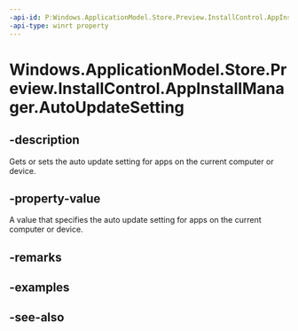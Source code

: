 ----api-id: P:Windows.ApplicationModel.Store.Preview.InstallControl.AppInstallManager.AutoUpdateSetting
-api-type: winrt property
---<!-- Property syntaxpublic Windows.ApplicationModel.Store.Preview.InstallControl.AutoUpdateSetting AutoUpdateSetting { get;  set; }--># Windows.ApplicationModel.Store.Preview.InstallControl.AppInstallManager.AutoUpdateSetting## -descriptionGets or sets the auto update setting for apps on the current computer or device.## -property-valueA value that specifies the auto update setting for apps on the current computer or device.## -remarks## -examples## -see-also